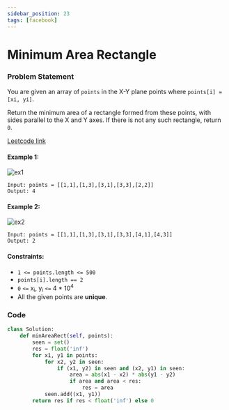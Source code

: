 ```yaml
---
sidebar_position: 23
tags: [facebook]
---
```


# Minimum Area Rectangle

### Problem Statement

You are given an array of `points` in the X-Y plane points where `points[i] = [xi, yi]`.

Return the minimum area of a rectangle formed from these points, with sides parallel to the X and Y axes. If there is not any such rectangle, return `0`.

[Leetcode link](https://leetcode.com/problems/minimum-area-rectangle)

#### Example 1:

![ex1](https://assets.leetcode.com/uploads/2021/08/03/rec1.JPG)

```
Input: points = [[1,1],[1,3],[3,1],[3,3],[2,2]]
Output: 4
```

#### Example 2:

![ex2](https://assets.leetcode.com/uploads/2021/08/03/rec2.JPG)

```
Input: points = [[1,1],[1,3],[3,1],[3,3],[4,1],[4,3]]
Output: 2
```

#### Constraints:

- `1 <= points.length <= 500`
- `points[i].length == 2`
- `0` `<=` x<sub>i</sub>, y<sub>i</sub> `<=` 4 \* 10<sup>4</sup>
- All the given points are **unique**.

### Code

```python title="Python Code"
class Solution:
    def minAreaRect(self, points):
        seen = set()
        res = float('inf')
        for x1, y1 in points:
            for x2, y2 in seen:
                if (x1, y2) in seen and (x2, y1) in seen:
                    area = abs(x1 - x2) * abs(y1 - y2)
                    if area and area < res:
                        res = area
            seen.add((x1, y1))
        return res if res < float('inf') else 0

```
